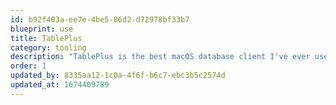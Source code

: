 ```yaml
---
id: b92f403a-ee7e-4be5-86d2-d72978bf33b7
blueprint: use
title: TablePlus
category: tooling
description: "TablePlus is the best macOS database client I've ever used (I'm not an affiliate, I promise...). For a lot of my career I was using Sequel Pro (now Sequel Ace), but as soon as I was introduced to TablePlus, I have not looked back, it's THAT good."
order: 1
updated_by: 8335aa12-1c0a-4f6f-b6c7-ebc3b5c2574d
updated_at: 1674409789
---
```


